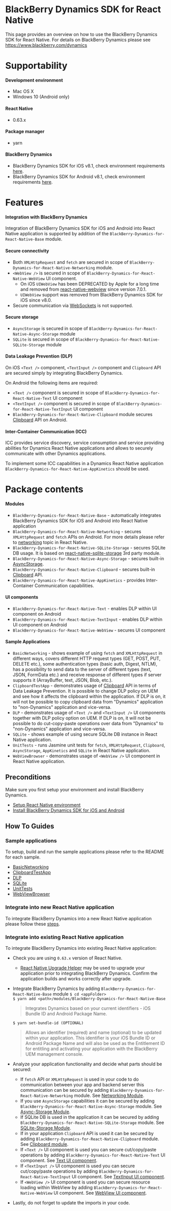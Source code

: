 # BlackBerry Dynamics SDK for React Native
This page provides an overview on how to use the BlackBerry Dynamics SDK for React Native. For details on BlackBerry Dynamics please see https://www.blackberry.com/dynamics

# Supportability
#### Development environment
 - Mac OS X
 - Windows 10 (Android only)
#### React Native
 - 0.63.x
#### Package manager
 - yarn
#### BlackBerry Dynamics
 - BlackBerry Dynamics SDK for iOS v8.1, check environment requirements [here](https://docs.blackberry.com/en/development-tools/blackberry-dynamics-sdk-ios/8_1).
 - BlackBerry Dynamics SDK for Android v8.1, check environment requirements [here](https://docs.blackberry.com/en/development-tools/blackberry-dynamics-sdk-android/8_1).

# Features
#### Integration with BlackBerry Dynamics
Integration of BlackBerry Dynamics SDK for iOS and Android into React Native application is supported by addition of the `BlackBerry-Dynamics-for-React-Native-Base` module.
#### Secure connectivity
- Both `XMLHttpRequest` and `fetch` are secured in scope of `BlackBerry-Dynamics-for-React-Native-Networking` module.
- `<WebView />` is secured in scope of `BlackBerry-Dynamics-for-React-Native-WebView` UI component.
    - On iOS `UIWebView` has been DEPRECATED by Apple for a long time and removed from [react-native-webview](https://github.com/react-native-community/react-native-webview) since version 7.0.1.
    - `UIWebView` support was removed from BlackBerry Dynamics SDK for iOS since v8.0.
- Secure communication via [WebSockets](https://facebook.github.io/react-native/docs/network#websocket-support) is not supported.
#### Secure storage
 - `AsyncStorage` is secured in scope of `BlackBerry-Dynamics-for-React-Native-Async-Storage` module
 - `SQLite` is secured in scope of `BlackBerry-Dynamics-for-React-Native-SQLite-Storage` module
#### Data Leakage Prevention (DLP)
On iOS `<Text />` component, `<TextInput />` component and `Clipboard` API are secured simply by integrating BlackBerry Dynamics. 

On Android the following items are required:

 - `<Text />` component is secured in scope of `BlackBerry-Dynamics-for-React-Native-Text` UI component
 - `<TextInput />` component is secured in scope of `BlackBerry-Dynamics-for-React-Native-TextInput` UI component
 - `BlackBerry-Dynamics-for-React-Native-Clipboard` module secures [Clipboard](https://facebook.github.io/react-native/docs/clipboard) API on Android.
#### Inter-Container Communication (ICC)
ICC provides service discovery, service consumption and service providing abilities for Dynamics React Native applications and allows to securely communicate with other Dynamics applications.

To implement some ICC capabilities in a Dynamics React Native application `BlackBerry-Dynamics-for-React-Native-AppKinetics` should be used.

# Package contents
#### Modules
- `BlackBerry-Dynamics-for-React-Native-Base` - automatically integrates BlackBerry Dynamics SDK for iOS and Android into React Native application
- `BlackBerry-Dynamics-for-React-Native-Networking` - secures `XMLHttpRequest` and `fetch` APIs on Android. For more details please refer to [networking](https://facebook.github.io/react-native/docs/network) topic in React Native.
- `BlackBerry-Dynamics-for-React-Native-SQLite-Storage` - secures SQLite DB usage. It is based on [react-native-sqlite-storage](https://github.com/andpor/react-native-sqlite-storage) 3rd party module.
- `BlackBerry-Dynamics-for-React-Native-Async-Storage` - secures built-in [AsyncStorage](https://facebook.github.io/react-native/docs/asyncstorage#docsNav).
- `BlackBerry-Dynamics-for-React-Native-Clipboard` - secures built-in [Clipboard](https://facebook.github.io/react-native/docs/clipboard) API.
- `BlackBerry-Dynamics-for-React-Native-AppKinetics` - provides Inter-Container Communication capabilities.

#### UI components
- `BlackBerry-Dynamics-for-React-Native-Text` - enables DLP within [<Text />](https://facebook.github.io/react-native/docs/text#docsNav) UI component on Android
- `BlackBerry-Dynamics-for-React-Native-TextInput` - enables DLP within [<TextInput />](https://facebook.github.io/react-native/docs/textinput#docsNav) UI component on Android
- `BlackBerry-Dynamics-for-React-Native-WebView` - secures [<WebView />](https://github.com/react-native-community/react-native-webview/blob/v10.8.3/) UI component

#### Sample Applications
- `BasicNetworking` - shows example of using `fetch` and `XMLHttpRequest` in different ways, covers different HTTP request types (GET, POST, PUT, DELETE etc.), some authentication types (basic auth, Digest, NTLM), has a possibility to send data to the server of different types (text, JSON, FormData etc.) and receive response of different types if server supports it (ArrayBuffer, text, JSON, Blob, etc.).
- `ClipboardTestApp` - demonstrates usage of [Clipboard](https://facebook.github.io/react-native/docs/clipboard) API in terms of Data Leakage Prevention. It is possible to change DLP policy on UEM and see how it affects the clipboard within the application. If DLP is on, it will not be possible to copy clipboard data from "Dynamics" application to "non-Dynamics" application and vice-versa.
- `DLP` - demonstrates usage of `<Text />` and `<TextInput />` UI components together with DLP policy option on UEM. If DLP is on, it will not be possible to do cut-copy-paste operations over data from "Dynamics" to "non-Dynamics" application and vice-versa.
- `SQLite` - shows example of using secure SQLite DB instance in React Native application.
- `UnitTests` - runs Jasmine unit tests for `fetch`, `XMLHttpRequest`, `Clipboard`, `AsyncStorage`, `AppKinetics` and `SQLite` in React Native application.
- `WebViewBrowser` - demonstrates usage of `<WebView />` UI component in React Native application.

## Preconditions
Make sure you first setup your environment and install BlackBerry Dynamics.
 - [Setup React Native environment](./modules/BlackBerry-Dynamics-for-React-Native-Base/README.md#setup-environment)
 - [Install BlackBerry Dynamics SDK for iOS and Android](./modules/BlackBerry-Dynamics-for-React-Native-Base/README.md#preconditions)

## How To Guides

### Sample applications

To setup, build and run the sample applications please refer to the README for each sample. 

- [BasicNetworking](./SampleApplications/BasicNetworking/README.md)
- [ClipboardTestApp](./SampleApplications/ClipboardTestApp/README.md)
- [DLP](./SampleApplications/DLP/README.md)
- [SQLite](./SampleApplications/SQLite/README.md)
- [UnitTests](./SampleApplications/UnitTests/README.md)
- [WebViewBrowser](./SampleApplications/WebViewBrowser/README.md)

### Integrate into new React Native application
To integrate BlackBerry Dynamics into a new React Native application please follow these [steps](./modules/BlackBerry-Dynamics-for-React-Native-Base/README.md#installation).

### Integrate into existing React Native application
To integrate BlackBerry Dynamics into existing React Native application:
 - Check you are using `0.63.x` version of React Native.

      - [React Native Upgrade Helper](https://react-native-community.github.io/upgrade-helper/) may be used to upgrade your application prior to integrating BlackBerry Dynamics. Confirm the application builds and works correctly after upgrade.

 - Integrate BlackBerry Dynamics by adding `BlackBerry-Dynamics-for-React-Native-Base` module
    `$ cd <appFolder>`  
    `$ yarn add <path>/modules/BlackBerry-Dynamics-for-React-Native-Base`
    
    > Integrates Dynamics based on your current identifiers - iOS Bundle ID and Android Package Name.
    
    `$ yarn set-bundle-id (OPTIONAL)`
    
    > Allows an identifier (required) and name (optional) to be updated within your application. This identifier is your iOS Bundle ID or Android Package Name and will also be used as the Entitlement ID for entitling and activating your application with the BlackBerry UEM management console.
 - Analyze your application functionality and decide what parts should be secured:
     - If `fetch` API or `XMLHttpRequest` is used in your code to do communication between your app and backend server this communication can be secured by adding `BlackBerry-Dynamics-for-React-Native-Networking` module. See [Networking Module](./modules/BlackBerry-Dynamics-for-React-Native-Networking/README.md).
     - If you use `AsyncStorage` capabilities it can be secured by adding `BlackBerry-Dynamics-for-React-Native-Async-Storage` module. See [Async-Storage Module](./modules/BlackBerry-Dynamics-for-React-Native-Async-Storage/README.md).
     - If SQLite DB is used in the application it can be secured by adding `BlackBerry-Dynamics-for-React-Native-SQLite-Storage` module. See [SQLite-Storage Module](./modules/BlackBerry-Dynamics-for-React-Native-SQLite-Storage/README.md).
     - If in your application `Clipboard` API is used it can be secured by adding `BlackBerry-Dynamics-for-React-Native-Clipboard` module. See [Clipboard module](./modules/BlackBerry-Dynamics-for-React-Native-Clipboard/README.md).
     - If `<Text />` UI component is used you can secure cut/copy/paste operations by adding `BlackBerry-Dynamics-for-React-Native-Text` UI component. See [Text UI component](./ui-components/BlackBerry-Dynamics-for-React-Native-Text/README.md).
     - If `<TextInput />` UI component is used you can secure cut/copy/paste operations by adding `BlackBerry-Dynamics-for-React-Native-TextInput` UI component. See [TextInput UI component](./ui-components/BlackBerry-Dynamics-for-React-Native-TextInput/README.md).
     - If `<WebView />` UI component is used you can secure resource loading within WebView by adding `BlackBerry-Dynamics-for-React-Native-WebView` UI component. See [WebView UI component](./ui-components/BlackBerry-Dynamics-for-React-Native-WebView/README.md).
     
 - Lastly, do not forget to update the imports in your code.